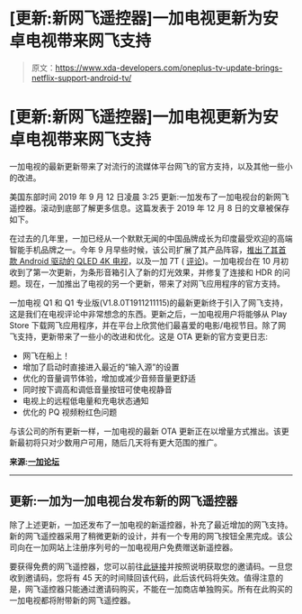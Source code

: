 # [更新:新网飞遥控器]一加电视更新为安卓电视带来网飞支持

> 原文：<https://www.xda-developers.com/oneplus-tv-update-brings-netflix-support-android-tv/>

# [更新:新网飞遥控器]一加电视更新为安卓电视带来网飞支持

一加电视的最新更新带来了对流行的流媒体平台网飞的官方支持，以及其他一些小的改进。

美国东部时间 2019 年 9 月 12 日凌晨 3:25 更新:一加发布了一加电视台的新网飞遥控器。滚动到底部了解更多信息。这篇发表于 2019 年 12 月 8 日的文章被保存如下。

在过去的几年里，一加已经从一个默默无闻的中国品牌成长为印度最受欢迎的高端智能手机品牌之一。今年 9 月早些时候，该公司扩展了其产品阵容，[推出了其首款 Android 驱动的 QLED 4K 电视](https://www.xda-developers.com/oneplus-tv-has-a-55-inch-qled-8-speakers-movable-soundbar/)，以及一加 7T ( [评论](https://www.xda-developers.com/oneplus-7t-review-premium-practical-smartphone/))。一加电视台在 10 月初收到了第一次更新，为条形音箱引入了新的灯光效果，并修复了连接和 HDR 的问题。现在，一加推出了电视的另一个更新，带来了对网飞应用程序的官方支持。

一加电视 Q1 和 Q1 专业版(V1.8.0T1911211115)的最新更新终于引入了网飞支持，这是我们在电视评论中非常想念的东西。更新之后，一加电视用户将能够从 Play Store 下载网飞应用程序，并在平台上欣赏他们最喜爱的电影/电视节目。除了网飞支持，更新带来了一些小的改进和优化。这是 OTA 更新的官方变更日志:

*   网飞在船上！
*   增加了启动时直接进入最近的“输入源”的设置
*   优化的音量调节体验，增加或减少音频音量更舒适
*   同时按下调高和调低音量按钮可使电视静音
*   电视上的远程低电量和充电状态通知
*   优化的 PQ 视频粉红色问题

与该公司的所有更新一样，一加电视的最新 OTA 更新正在以增量方式推出。该更新最初将只对少数用户可用，随后几天将有更大范围的推广。

**来源:[一加论坛](https://forums.oneplus.com/threads/system-update-for-oneplus-tv-q1-and-q1-pro-v1-8-0t1911211115.1147263/)**

* * *

## 更新:一加为一加电视台发布新的网飞遥控器

除了上述更新，一加还发布了一加电视的新遥控器，补充了最近增加的网飞支持。新的网飞遥控器采用了稍微更新的设计，并有一个专用的网飞按钮全黑完成。该公司向在一加网站上注册序列号的一加电视用户免费赠送新遥控器。

要获得免费的网飞遥控器，您可以前往[此链接](https://onepluscom.pxf.io/c/2233363/916678/12532?subId1=UUxdaUeUpU26740&subId2=exda&u=https%3A%2F%2Fwww.oneplus.in%2Fnetflix-remote-tv)并按照说明获取您的邀请码。一旦您收到邀请码，您将有 45 天的时间赎回该代码，此后该代码将失效。值得注意的是，网飞遥控器只能通过邀请码购买，不能在一加商店单独购买。所有在此购买的一加电视都将附带新的网飞遥控器。